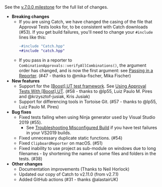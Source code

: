 See the [v.7.0.0 milestone](https://github.com/approvals/ApprovalTests.cpp/milestone/2?closed=1) for the full list of changes.

* **Breaking changes**
    * If you are using Catch, we have changed the casing of the file that Approval Tests looks for, to be consistent with Catch downloads (#53). If you get build failures, you'll need to change your `#include` lines like this:
        ```diff
        -#include "Catch.hpp"
        +#include "catch.hpp"
        ```
    * If you pass in a reporter to `CombinationApprovals::verifyAllCombinations()`, the argument order has changed, and is now the first argument: see [Passing in a Reporter](/doc/TestingCombinations.md#passing-in-a-reporter). (#47 - thanks to @mika-fischer, Mika Fischer)
* **New features**
    * Support for the [\[Boost\].UT test framework](https://github.com/boost-experimental/ut). See [Using Approval Tests With \[Boost\].UT](/doc/UsingUT.md#top). (#58 - thanks to @lp55, Luiz Paulo M. Pires and @krzysztof-jusiak, Kris Jusiak)
    * Support for differencing tools in Tortoise Git. (#57 - thanks to @lp55, Luiz Paulo M. Pires)
* **Bug fixes**
    * Fixed tests failing when using Ninja generator used by Visual Studio 2019 (#55).
        * See [Troubleshooting Misconfigured Build](/doc/TroubleshootingMisconfiguredBuild.md#top) if you have test failures in your VS2019 builds.
    * Fixed unnecessary duplicate static functions. (#54)
    * Fixed `ClipboardReporter` on macOS. (#51)
    * Fixed inability to use project as sub-module on windows due to long filenames - by shortening the names of some files and folders in the tests. (#38)
* **Other changes**
    * Documentation improvements (Thanks to Neil Horlock)
    * Updated our copy of Catch to v2.11.0 (from v2.7.1)
    * Added GitHub actions (#31 - thanks @alastairUK)
